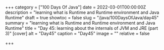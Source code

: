 +++
category = ["100 Days Of Java"]
date = 2022-03-01T00:00:00Z
description = "learning what is Runtime and Runtime environment and Java Runtime"
draft = true
showtoc = false
slug = "/java/100DaysOfJava/day45"
summary = "learning what is Runtime and Runtime environment and Java Runtime"
title = "Day 45: learning about the internals of JVM and JRE (part 3)"
[cover]
alt = "Day45"
caption = "Day45"
image = ""
relative = false

+++
